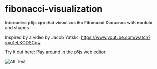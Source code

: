# fibonacci-visualization
Interactive p5js app that visualizes the Fibonacci Sequence with modulo and shapes.

Inspired by a video by Jacob Yatsko: https://www.youtube.com/watch?v=o1eLKODSCqw

Try it out here: [Play around in the p5js web editor](https://editor.p5js.org/im-griff/sketches/d_mFJhr7g)

![Alt Text](https://i.imgur.com/jMMTvOP.gif)
